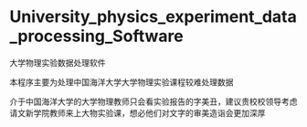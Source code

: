 # University_physics_experiment_data_processing_Software
大学物理实验数据处理软件

本程序主要为处理中国海洋大学大学物理实验课程较难处理数据

介于中国海洋大学的大学物理教师只会看实验报告的字美丑，建议贵校校领导考虑请文新学院教师来上大物实验课，想必他们对文字的审美造诣会更加深厚
